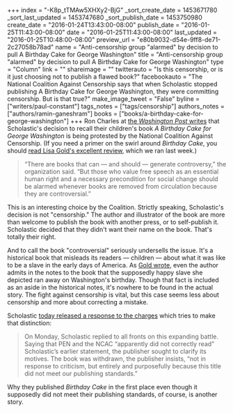 +++
index = "-K8p_tTMAw5XHXy2-BjG"
_sort_create_date = 1453671780
_sort_last_updated = 1453747680
_sort_publish_date = 1453750980
create_date = "2016-01-24T13:43:00-08:00"
publish_date = "2016-01-25T11:43:00-08:00"
date = "2016-01-25T11:43:00-08:00"
last_updated = "2016-01-25T10:48:00-08:00"
preview_url = "e80b9032-d54e-9ff8-de71-2c27058b78ad"
name = "Anti-censorship group \"alarmed\" by decision to pull A Birthday Cake for George Washington"
title = "Anti-censorship group \"alarmed\" by decision to pull A Birthday Cake for George Washington"
type = "Column"
link = ""
shareimage = ""
twitterauto = "Is this censorship, or is it just choosing not to publish a flawed book?"
facebookauto = "The National Coalition Against Censorship says that when Scholastic stopped publishing A Birthday Cake for George Washington, they were committing censorship. But is that true?"
make_image_tweet = "False"
byline = ["writers/paul-constant"]
tags_notes = ["tags/censorship"]
authors_notes = ["authors/ramin-ganeshram"]
books = ["books/a-birthday-cake-for-george-washington"]
+++
Ron Charles at [the *Washington Post* writes](https://www.washingtonpost.com/entertainment/books/free-speech-groups-defend-a-birthday-cake-for-george-washington/2016/01/22/51b96c70-c14c-11e5-9443-7074c3645405_story.html?postshare=3401453500367992&tid=ss_tw) that Scholastic's decision to recall their children's book *A Birthday Cake for George Washington* is being protested by the National Coalition Against Censorship. (If you need a primer on the swirl around *Birthday Cake*, you should [read Lisa Gold's excellent review](http://seattlereviewofbooks.com/reviews/the-idea-of-freedom-might-be-too-great-a-temptation-for-them-to-resist/), which we ran last week.)

<blockquote>“There are books that can — and should — generate controversy,” the organization said. “But those who value free speech as an essential human right and a necessary precondition for social change should be alarmed whenever books are removed from circulation because they are controversial.”</blockquote>

This is an interesting choice by the Coalition. Strictly speaking, Scholastic's decision is not "censorship." The author and illustrator of the book are more than welcome to publish the book with another press, or to self-publish it. Scholastic decided that they didn't want their name on the book. That's totally their right.

And to call the book "controversial" seriously undersells the issue. It's a historical book that misleads its readers — children — about what it was like to be a slave in the early days of America. As [Gold wrote](http://seattlereviewofbooks.com/reviews/the-idea-of-freedom-might-be-too-great-a-temptation-for-them-to-resist/), even the author admits in the notes to the book that the supposedly happy slave she depicted ran away on Washington's birthday. Though that fact is included as an aside in the historical notes, it's nowhere to be found in the actual story. The fight against censorship is vital, but this case seems less about censorship and more about correcting a mistake.

Scholastic [today released a response to the charges](https://www.washingtonpost.com/entertainment/books/scholastic-defends-its-free-speech-credentials/2016/01/25/7dc4450a-c387-11e5-a4aa-f25866ba0dc6_story.html) which tries to make that distinction:

<blockquote>On Monday, Scholastic replied to all fronts on this expanding battle. Saying that PEN and the NCAC “apparently did not correctly read” Scholastic’s earlier statement, the publisher sought to clarify its motives. The book was withdrawn, the publisher insists, “not in response to criticism, but entirely and purposefully because this title did not meet our publishing standards.”</blockquote>

Why they published *Birthday Cake* in the first place even though it supposedly did not meet their publishing standards, of course, is another story.
